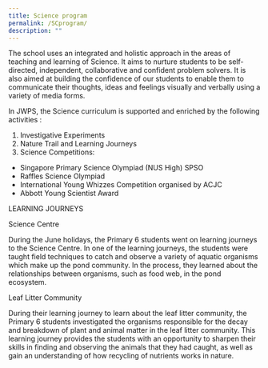 ```yaml
---
title: Science program
permalink: /SCprogram/
description: ""
---
```

The school uses an integrated and holistic approach in the areas of teaching and learning of Science. It aims to nurture students to be self-directed, independent, collaborative and confident problem solvers. It is also aimed at building the confidence of our students to enable them to communicate their thoughts, ideas and feelings visually and verbally using a variety of media forms.
 
In JWPS, the Science curriculum is supported and enriched by the following activities :

1. Investigative Experiments
2. Nature Trail and Learning Journeys
3. Science Competitions: 
* Singapore Primary Science Olympiad (NUS High) SPSO
* Raffles Science Olympiad
* International Young Whizzes Competition organised by ACJC
* Abbott Young Scientist Award


LEARNING JOURNEYS

Science Centre<br>

During the June holidays, the Primary 6 students went on learning journeys to the Science Centre. In one of the learning journeys, the students were taught field techniques to catch and observe a variety of aquatic organisms which make up the pond community. In the process, they learned about the relationships between organisms, such as food web, in the pond ecosystem.

Leaf Litter Community<br>

During their learning journey to learn about the leaf litter community, the Primary 6 students investigated the organisms responsible for the decay and breakdown of plant and animal matter in the leaf litter community. This learning journey provides the students with an opportunity to sharpen their skills in finding and observing the animals that they had caught, as well as gain an understanding of how recycling of nutrients works in nature.